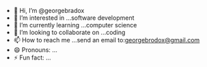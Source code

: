 - 👋 Hi, I’m @georgebradox
- 👀 I’m interested in ...software development
- 🌱 I’m currently learning ...computer science
- 💞️ I’m looking to collaborate on ...coding
- 📫 How to reach me ...send an email to:georgebrodox@gmail.com
- 😄 Pronouns: ...
- ⚡ Fun fact: ...

<!---
georgebradox/georgebradox is a ✨ special ✨ repository because its `README.md` (this file) appears on your GitHub profile.
You can click the Preview link to take a look at your changes.
--->

